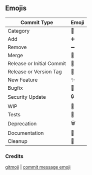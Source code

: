 ## Emojis

Commit Type | Emoji
----------  | -----
Category | 📌
Add | ➕
Remove | ➖
Merge | 🔀
Release or Initial Commit | 🎉
Release or Version Tag | 🔖
New Feature | ✨
Bugfix | 🔨
Security Update | 🔒
WIP | 🚧
Tests | 🧪
Deprecation | 🗑️
Documentation | 📗
Cleanup | 📁


### Credits
[gitmoji](https://gitmoji.dev/) | [commit message emoji](https://github.com/dannyfritz/commit-message-emoji)
